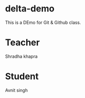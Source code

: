 # delta-demo
This is a DEmo for Git &amp; Github class.

# Teacher
Shradha khapra

# Student
Avnit singh
